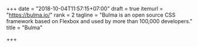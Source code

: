 +++
date = "2018-10-04T11:57:15+07:00"
draft = true
itemurl = "https://bulma.io/"
rank = 2
tagline = "Bulma is an open source CSS framework based on Flexbox and used by more than 100,000 developers."
title = "Bulma"

+++
